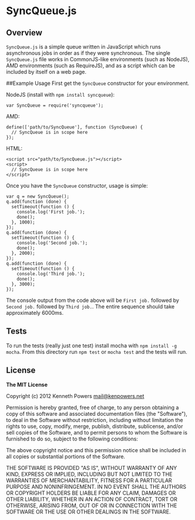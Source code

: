 # SyncQueue.js
## Overview
`SyncQueue.js` is a simple queue written in JavaScript which runs asynchronous jobs in order as if they were synchronous. The single `SyncQueue.js` file works in CommonJS-like environments (such as NodeJS), AMD environments (such as RequireJS), and as a script which can be included by itself on a web page.

##Example Usage
First get the `SyncQueue` constructor for your environment.

NodeJS (install with `npm install syncqueue`):

    var SyncQueue = require('syncqueue');

AMD:

    define(['path/to/SyncQueue'], function (SyncQueue) {
      // SyncQueue is in scope here
    });

HTML:

    <script src="path/to/SyncQueue.js"></script>
    <script>
      // SyncQueue is in scope here
    </script>

Once you have the `SyncQueue` constructor, usage is simple:

    var q = new SyncQueue();
    q.add(function (done) {
      setTimeout(function () {
        console.log('First job.');
        done();
      }, 1000);
    });
    q.add(function (done) {
      setTimeout(function () {
        console.log('Second job.');
        done();
      }, 2000);
    });
    q.add(function (done) {
      setTimeout(function () {
        console.log('Third job.');
        done();
      }, 3000);
    });

The console output from the code above will be `First job.` followed by `Second job.` followed by `Third job.`. The entire sequence should take approximately 6000ms.

## Tests

To run the tests (really just one test) install mocha with `npm install -g mocha`. From this directory run `npm test` or `mocha test` and the tests will run.

## License

**The MIT License**

Copyright (c) 2012 Kenneth Powers <mail@kenpowers.net>

Permission is hereby granted, free of charge, to any person obtaining a copy of this software and associated documentation files (the "Software"), to deal in the Software without restriction, including without limitation the rights to use, copy, modify, merge, publish, distribute, sublicense, and/or sell copies of the Software, and to permit persons to whom the Software is furnished to do so, subject to the following conditions:

The above copyright notice and this permission notice shall be included in all copies or substantial portions of the Software.

THE SOFTWARE IS PROVIDED "AS IS", WITHOUT WARRANTY OF ANY KIND, EXPRESS OR IMPLIED, INCLUDING BUT NOT LIMITED TO THE WARRANTIES OF MERCHANTABILITY, FITNESS FOR A PARTICULAR PURPOSE AND NONINFRINGEMENT. IN NO EVENT SHALL THE AUTHORS OR COPYRIGHT HOLDERS BE LIABLE FOR ANY CLAIM, DAMAGES OR OTHER LIABILITY, WHETHER IN AN ACTION OF CONTRACT, TORT OR OTHERWISE, ARISING FROM, OUT OF OR IN CONNECTION WITH THE SOFTWARE OR THE USE OR OTHER DEALINGS IN THE SOFTWARE.